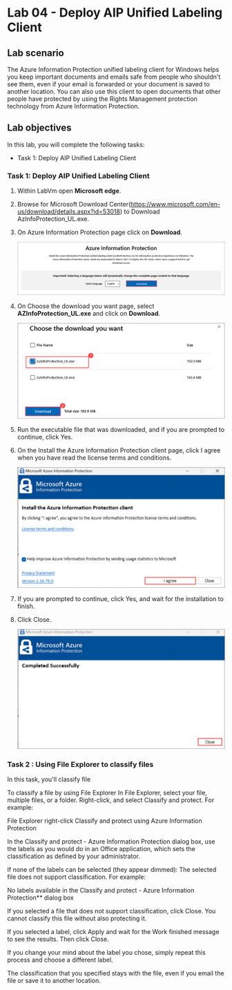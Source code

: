 # Lab 04 - Deploy AIP Unified Labeling Client 

## Lab scenario
The Azure Information Protection unified labeling client for Windows helps you keep important documents and emails safe from people who shouldn't see them, even if your email is forwarded or your document is saved to another location. You can also use this client to open documents that other people have protected by using the Rights Management protection technology from Azure Information Protection.

## Lab objectives

In this lab, you will complete the following tasks:

+ Task 1: Deploy AIP Unified Labeling Client

### Task 1: Deploy AIP Unified Labeling Client 

1. Within LabVm open **Microsoft edge**.

1. Browse for Microsoft Download Center(https://www.microsoft.com/en-us/download/details.aspx?id=53018) to Download AzInfoProtection_UL.exe.

1. On Azure Information Protection page click on **Download**.

   ![](../media/lab4-image1.png)

1. On Choose the download you want page, select **AZInfoProtection_UL.exe** and click on **Download**.

   ![](../media/lab4-image2.png)

3. Run the executable file that was downloaded, and if you are prompted to continue, click Yes.

4. On the Install the Azure Information Protection client page, click I agree when you have read the license terms and conditions.

   ![](../media/lab4-image3.png)

6. If you are prompted to continue, click Yes, and wait for the installation to finish.

7. Click Close.

   ![](../media/lab4-image4.png)

### Task 2 : Using File Explorer to classify files 

In this task, you'll classify file 

To classify a file by using File Explorer
In File Explorer, select your file, multiple files, or a folder. Right-click, and select Classify and protect. For example:

File Explorer right-click Classify and protect using Azure Information Protection

In the Classify and protect - Azure Information Protection dialog box, use the labels as you would do in an Office application, which sets the classification as defined by your administrator.

If none of the labels can be selected (they appear dimmed): The selected file does not support classification. For example:

No labels available in the Classify and protect - Azure Information Protection** dialog box

If you selected a file that does not support classification, click Close. You cannot classify this file without also protecting it.

If you selected a label, click Apply and wait for the Work finished message to see the results. Then click Close.

If you change your mind about the label you chose, simply repeat this process and choose a different label.

The classification that you specified stays with the file, even if you email the file or save it to another location.
